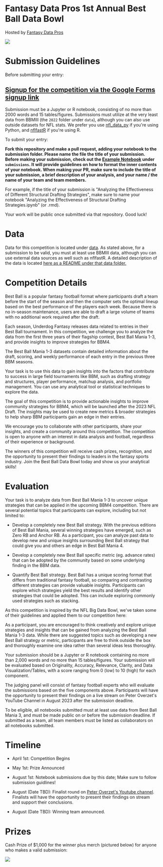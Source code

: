 # Fantasy Data Pros 1st Annual Best Ball Data Bowl

Hosted by <a href="https://www.fantasydatapros.com" target="_blank">Fantasy Data Pros</a>

<img src="https://i.imgur.com/2mpLjzV.png">

# Submission Guidelines

Before submitting your entry:

## <a target="_blank" href="https://docs.google.com/forms/d/e/1FAIpQLSeSK_A4Tn_Sw4gGD_Qc49-cOQPIbJtNIgp8JKpLKpWxjPsPow/viewform?usp=sf_link"> Signup for the competition via the Google Forms signup link</a>

Submission must be a Jupyter or R notebook, consisting of no more than 2000 words and 15 tables/figures. Submissions must utilize at the very least data from BBMIII (the `2022` folder under `data`), although you can also use outside datasets for NFL stats. We prefer you use <a target="_blank" href="https://github.com/cooperdff/nfl_data_py">nfl_data_py</a> if you're using Python, and <a href="https://github.com/nflverse/nflfastR/" target="_blank">nflfastR</a> if you're using R. 

To submit your entry:

**Fork this repository and make a pull request, adding your notebook to the submission folder. Please name the file the title of your submission. Before making your submission, check out the <a target="_blank" href="https://github.com/fantasydatapros/best-ball-data-bowl/blob/master/submissions/Example%20Notebook.ipynb">Example Notebook</a> under `submissions`. It will provide guidelines on how to format the inner contents of your notebook. When making your PR, make sure to include the title of your submission, a brief description of your analysis, and your name / the name of your team and team members.**

For example, if the title of your submission is "Analyzing the Effectiveness of Different Structural Drafting Strategies", make sure to name your notebook "Analyzing the Effectiveness of Structural Drafting Strategies.ipynb" (or .rmd).

Your work will be public once submitted via that repository. Good luck!

# Data

Data for this competition is located under <a href="https://github.com/fantasydatapros/best-ball-data-bowl/tree/master/data">data</a>. As stated above, for a submission to be valid, you must at least use BBMIII data, although you can use external data sources as well such as nflfastR. A detailed description of the data is located <a target="_blank" href="https://github.com/fantasydatapros/best-ball-data-bowl/blob/master/data/README.md">here as a README under that data folder.</a>

# Competition Details

Best Ball is a popular fantasy football format where participants draft a team before the start of the season and then the computer sets the optimal lineup based on the best performance of the players each week. Because there is no in-season maintenance, users are able to draft a large volume of teams with no additional work required after the draft.

Each season, Underdog Fantasy releases data related to entries in their Best Ball tournament. In this competition, we challenge you to analyze the data from the first three years of their flagship contest, Best Ball Mania 1-3, and provide insights to improve strategies for BBM4.

The Best Ball Mania 1-3 datasets contain detailed information about the draft, scoring, and weekly performance of each entry in the previous three BBM seasons.

Your task is to use this data to gain insights into the factors that contribute to success in large field tournaments like BBM, such as drafting strategy and structures, player performance, matchup analysis, and portfolio management. You can use any analytical tool or statistical techniques to explore the data.

The goal of this competition is to provide actionable insights to improve community strategies for BBM4, which will be launched after the 2023 NFL Draft. The insights may be used to create new metrics & broader strategies to help sharp BBM participants gain an edge in their entries.

We encourage you to collaborate with other participants, share your insights, and create a community around this competition. The competition is open to anyone with an interest in data analysis and football, regardless of their experience or background.

The winners of this competition will receive cash prizes, recognition, and the opportunity to present their findings to leaders in the fantasy sports industry. Join the Best Ball Data Bowl today and show us your analytical skills!

# Evaluation

Your task is to analyze data from Best Ball Mania 1-3 to uncover unique strategies that can be applied in the upcoming BBM4 competition. There are several potential topics that participants can explore, including but not limited to:

* Develop a completely new Best Ball strategy. With the previous editions of Best Ball Mania, several winning strategies have emerged, such as Zero RB and Anchor RB. As a participant, you can analyze past data to develop new and unique insights surrounding Best Ball strategy that could give you and others an edge in Best Ball Mania 4.

* Develop a completely new Best Ball specific metric (eg. advance rates) that can be adopted by the community based on some underlying finding in the BBM data.
* Quantify Best Ball strategy. Best Ball has a unique scoring format that differs from traditional fantasy football, so comparing and contrasting different strategies can provide valuable insights. Participants can explore which strategies yield the best results and identify other strategies that could be adopted. This can include exploring commonly used strategies such as stacking.

As this competition is inspired by the NFL Big Data Bowl, we've taken some of their guidelines and applied them to our competition here:

As a participant, you are encouraged to think creatively and explore unique strategies and insights that can be gained from analyzing the Best Ball Mania 1-3 data. While there are suggested topics such as developing a new Best Ball strategy or metric, participants are free to think outside the box and thoroughly examine one idea rather than several ideas less thoroughly.

Your submission should be a Jupyter or R notebook containing no more than 2,000 words and no more than 15 tables/figures. Your submission will be evaluated based on Originality, Accuracy, Relevance, Clarity, and Data Visualization/Tables, with a score ranging from 0 (low) to 10 (high) for each component.

The judging panel will consist of fantasy football experts who will evaluate the submissions based on the five components above. Participants will have the opportunity to present their findings on a live stream on Peter Overzet's YouTube Channel in August 2023 after the submission deadline.

To be eligible, all notebooks submitted must at least use data from Best Ball Mania 3, and must be made public on or before the submission deadline. If submitted as a team, all team members must be listed as collaborators on all notebooks submitted.

# Timeline

* April 1st: Competition Begins

* May 1st: Prize Announced

* August 1st: Notebook submissions due by this date; Make sure to follow submission guidlines!

* August (Date TBD): Finalist round on <a target="_blank" href="https://www.youtube.com/@PeterOverzet">Peter Overzet's Youtube channel</a>. Finalists will have the opportunity to present their findings on stream and support their conclusions.

* August (Date TBD): Winning team announced.

# Prizes

Cash Prize of $1,000 for the winner plus merch (pictured below) for anyone who makes a valid submission:

<img src="https://pbs.twimg.com/media/FwLd77DWwAE2nUN?format=jpg&name=medium">
